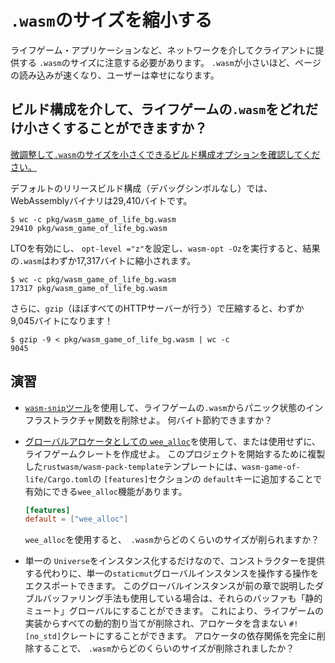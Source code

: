 # `.wasm`のサイズを縮小する

ライフゲーム・アプリケーションなど、ネットワークを介してクライアントに提供する `.wasm`のサイズに注意する必要があります。
`.wasm`が小さいほど、ページの読み込みが速くなり、ユーザーは幸せになります。

## ビルド構成を介して、ライフゲームの`.wasm`をどれだけ小さくすることができますか？

[微調整して`.wasm`のサイズを小さくできるビルド構成オプションを確認してください。](../reference/code-size.html#optimizing-builds-for-code-size)

デフォルトのリリースビルド構成（デバッグシンボルなし）では、WebAssemblyバイナリは29,410バイトです。

```
$ wc -c pkg/wasm_game_of_life_bg.wasm
29410 pkg/wasm_game_of_life_bg.wasm
```

LTOを有効にし、 `opt-level ="z"`を設定し、`wasm-opt -Oz`を実行すると、結果の`.wasm`はわずか17,317バイトに縮小されます。

```
$ wc -c pkg/wasm_game_of_life_bg.wasm
17317 pkg/wasm_game_of_life_bg.wasm
```

さらに、`gzip`（ほぼすべてのHTTPサーバーが行う）で圧縮すると、わずか9,045バイトになります！

```
$ gzip -9 < pkg/wasm_game_of_life_bg.wasm | wc -c
9045
```

## 演習
* [`wasm-snip`ツール](../reference/code-size.html#use-the-wasm-snip-tool)を使用して、ライフゲームの`.wasm`からパニック状態のインフラストラクチャ関数を削除せよ。 何バイト節約できますか？

* [グローバルアロケータとしての `wee_alloc`](https://github.com/rustwasm/wee_alloc)を使用して、または使用せずに、ライフゲームクレートを作成せよ。
  このプロジェクトを開始するために複製した`rustwasm/wasm-pack-template`テンプレートには、`wasm-game-of-life/Cargo.toml`の `[features]`セクションの `default`キーに追加することで有効にできる`wee_alloc`機能があります。

  ```toml
  [features]
  default = ["wee_alloc"]
  ```

  `wee_alloc`を使用すると、` .wasm`からどのくらいのサイズが削られますか？

* 単一の `Universe`をインスタンス化するだけなので、コンストラクターを提供する代わりに、単一の`staticmut`グローバルインスタンスを操作する操作をエクスポートできます。
  このグローバルインスタンスが前の章で説明したダブルバッファリング手法も使用している場合は、それらのバッファも「静的ミュート」グローバルにすることができます。
  これにより、ライフゲームの実装からすべての動的割り当てが削除され、アロケータを含まない `#![no_std]`クレートにすることができます。
  アロケータの依存関係を完全に削除することで、 `.wasm`からどのくらいのサイズが削除されましたか？